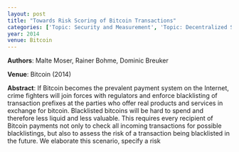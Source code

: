 ```yaml
---
layout: post
title: "Towards Risk Scoring of Bitcoin Transactions"
categories: ['Topic: Security and Measurement', 'Topic: Decentralized Systems', '2014', 'Venue: Bitcoin']
year: 2014
venue: Bitcoin
---
```

**Authors**: Malte Moser, Rainer Bohme, Dominic Breuker

**Venue**: Bitcoin (2014)

**Abstract**: If Bitcoin becomes the prevalent payment system on the Internet, crime fighters will join forces with regulators and enforce blacklisting of transaction prefixes at the parties who offer real products and services in exchange for bitcoin. Blacklisted bitcoins will be hard to spend and therefore less liquid and less valuable. This requires every recipient of Bitcoin payments not only to check all incoming transactions for possible blacklistings, but also to assess the risk of a transaction being blacklisted in the future. We elaborate this scenario, specify a risk
